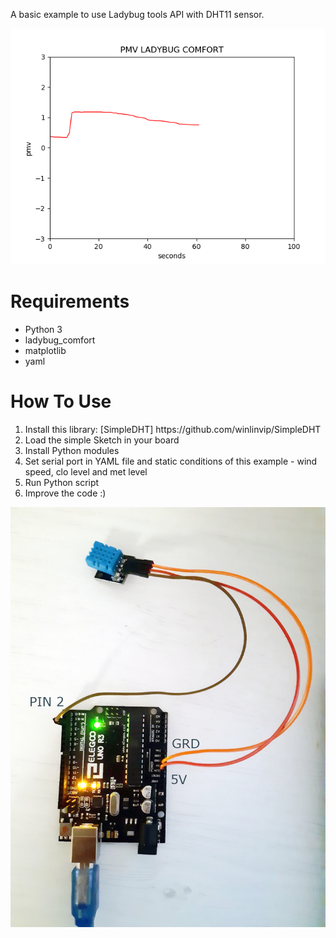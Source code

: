 A basic example to use Ladybug tools API with DHT11 sensor.

![graph](https://github.com/AntonelloDN/Ladybug-Scripts/blob/master/IoT/DHT11/img/basicGraph.png)



# Requirements
<ul>
  <li>Python 3</li>
  <li>ladybug_comfort</li>
  <li>matplotlib</li>
  <li>yaml</li>
</ul>

# How To Use
<ol>
  <li>Install this library: [SimpleDHT] https://github.com/winlinvip/SimpleDHT</li>
  <li>Load the simple Sketch in your board</li>
  <li>Install Python modules</li>
  <li>Set serial port in YAML file and static conditions of this example - wind speed, clo level and met level</li>
  <li>Run Python script</li>
  <li>Improve the code :)</li>
</ol>

![schema](https://github.com/AntonelloDN/Ladybug-Scripts/blob/master/IoT/DHT11/img/imgSchema.jpg)

